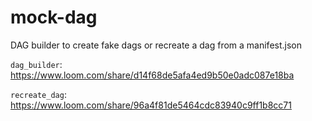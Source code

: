 # mock-dag
DAG builder to create fake dags or recreate a dag from a manifest.json

`dag_builder`: https://www.loom.com/share/d14f68de5afa4ed9b50e0adc087e18ba

`recreate_dag`: https://www.loom.com/share/96a4f81de5464cdc83940c9ff1b8cc71